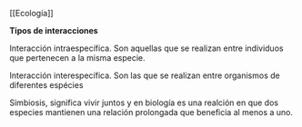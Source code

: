 [[Ecología]]

**Tipos de interacciones**

Interacción intraespecífica. Son aquellas que se realizan entre individuos que pertenecen a la misma especie.

Interacción interespecífica. Son las que se realizan entre organismos de diferentes espécies

Simbiosis, significa vivir juntos y en biología es una realción en que dos especies mantienen una relación prolongada que beneficia al menos a uno.